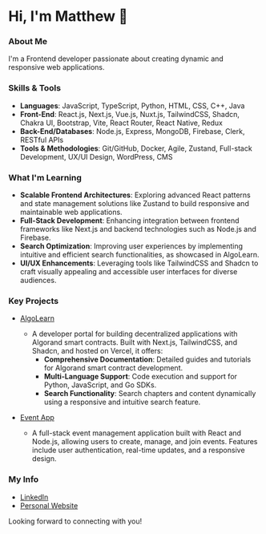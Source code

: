 # Hi, I'm Matthew 👋

### About Me
I'm a Frontend developer passionate about creating dynamic and responsive web applications.

### Skills & Tools
- **Languages**: JavaScript, TypeScript, Python, HTML, CSS, C++, Java
- **Front-End**: React.js, Next.js, Vue.js, Nuxt.js, TailwindCSS, Shadcn, Chakra UI, Bootstrap, Vite, React Router, React Native, Redux
- **Back-End/Databases**: Node.js, Express, MongoDB, Firebase, Clerk, RESTful APIs
- **Tools & Methodologies**: Git/GitHub, Docker, Agile, Zustand, Full-stack Development, UX/UI Design, WordPress, CMS

### What I'm Learning
- **Scalable Frontend Architectures**: Exploring advanced React patterns and state management solutions like Zustand to build responsive and maintainable web applications.
- **Full-Stack Development**: Enhancing integration between frontend frameworks like Next.js and backend technologies such as Node.js and Firebase.
- **Search Optimization**: Improving user experiences by implementing intuitive and efficient search functionalities, as showcased in AlgoLearn.
- **UI/UX Enhancements**: Leveraging tools like TailwindCSS and Shadcn to craft visually appealing and accessible user interfaces for diverse audiences.

### Key Projects
- [AlgoLearn](https://github.com/mibernard/algolearn)
  - A developer portal for building decentralized applications with Algorand smart contracts. Built with Next.js, TailwindCSS, and Shadcn, and hosted on Vercel, it offers:
    - **Comprehensive Documentation**: Detailed guides and tutorials for Algorand smart contract development.
    - **Multi-Language Support**: Code execution and support for Python, JavaScript, and Go SDKs.
    - **Search Functionality**: Search chapters and content dynamically using a responsive and intuitive search feature.
      
- [Event App](https://github.com/mibernard/event-app)
  - A full-stack event management application built with React and Node.js, allowing users to create, manage, and join events. Features include user authentication, real-time updates, and a responsive design.


### My Info
- [LinkedIn](https://www.linkedin.com/in/matthewbernard)
- [Personal Website](https://matthewbernard.dev)

Looking forward to connecting with you!
